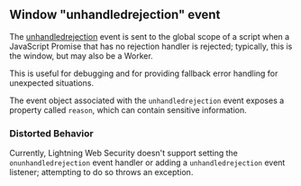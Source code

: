 ## Window "unhandledrejection" event

The [unhandledrejection](https://developer.mozilla.org/en-US/docs/Web/API/Window/unhandledrejection_event)  event is sent to the global scope of a script when a JavaScript Promise that has no rejection handler is rejected; typically, this is the window, but may also be a Worker.

This is useful for debugging and for providing fallback error handling for unexpected situations.

The event object associated with the `unhandledrejection` event exposes a property called `reason`, which can contain sensitive information.

### Distorted Behavior

Currently, Lightning Web Security doesn't support setting the `onunhandledrejection` event handler or adding a `unhandledrejection` event listener; attempting to do so throws an exception.
